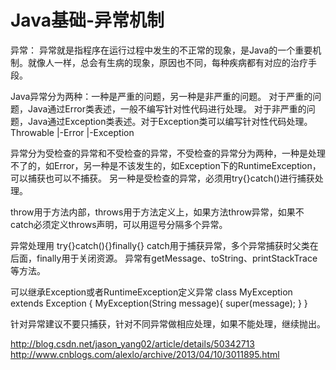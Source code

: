 # Java基础-异常机制
异常：
异常就是指程序在运行过程中发生的不正常的现象，是Java的一个重要机制。就像人一样，总会有生病的现象，原因也不同，每种疾病都有对应的治疗手段。

Java异常分为两种：一种是严重的问题，另一种是非严重的问题。
对于严重的问题，Java通过Error类表述，一般不编写针对性代码进行处理。
对于非严重的问题，Java通过Exception类表述。对于Exception类可以编写针对性代码处理。
Throwable
	|-Error
	|-Exception

异常分为受检查的异常和不受检查的异常，不受检查的异常分为两种，一种是处理不了的，如Error，另一种是不该发生的，如Exception下的RuntimeException，可以捕获也可以不捕获。
	另一种是受检查的异常，必须用try{}catch()进行捕获处理。


throw用于方法内部，throws用于方法定义上，如果方法throw异常，如果不catch必须定义throws声明，可以用逗号分隔多个异常。

异常处理用
try{}catch(){}finally{}
catch用于捕获异常，多个异常捕获时父类在后面，finally用于关闭资源。
异常有getMessage、toString、printStackTrace等方法。

可以继承Exception或者RuntimeException定义异常
class MyException extends Exception
{
	MyException(String message){
		super(message);
	}
}

针对异常建议不要只捕获，针对不同异常做相应处理，如果不能处理，继续抛出。

http://blog.csdn.net/jason_yang02/article/details/50342713
http://www.cnblogs.com/alexlo/archive/2013/04/10/3011895.html

